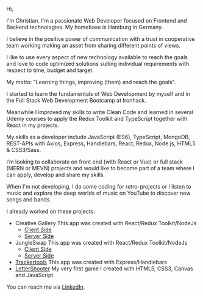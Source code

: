 Hi,

I'm Christian. I'm a passionate Web Developer focused on Frontend and Backend technologies. My homebase is Hamburg in Germany.

I believe in the positive power of communication with a trust in cooperative team working making an asset from sharing different points of views.

I like to use every aspect of new technology available to reach the goals and love to code optimized solutions suiting individual requirements with respect to time, budget and target.

My motto: "Learning things, improving (them) and reach the goals".

I started to learn the fundamentals of Web Development by myself and in the Full Stack Web Development Bootcamp at Ironhack.

Meanwhile I improved my skills to write Clean Code and learned in several Udemy courses to apply the Redux Toolkit and TypeScript together with React in my projects.

My skills as a developer include JavaScript (ES6), TypeScript, MongoDB, REST-APIs with Axios, Express, Handlebars, React, Redux, Node.js, HTML5 & CSS3/Sass.

I’m looking to collaborate on front end (with React or Vue) or full stack (MERN or MEVN) projects and would like to become part of a team where I can apply, develop and share my skills.

When I'm not developing, I do some coding for retro-projects or I listen to music and explore the deep worlds of music on YouTube to discover new songs and bands.

I already worked on these projects:

- Creative Gallery
  This app was created with React/Redux Toolkit/NodeJs
  - [Client Side](https://github.com/christiangerbig/creative-gallery-client)
  - [Server Side](https://github.com/christiangerbig/creative-gallery-server) 
- JungleSwap
  This app was created with React/Redux Toolkit/NodeJs
  - [Client Side](https://github.com/christiangerbig/jungle-swap-client)
  - [Server Side](https://github.com/christiangerbig/jungle-swap-server)
- [Trackertools](https://github.com/christiangerbig/Trackertools)
  This app was created with Express/Handlebars
- [LetterShooter](https://github.com/christiangerbig/letter-shooter)
  My very first game I created with HTML5, CSS3, Canvas and JavaScript

You can reach me via [LinkedIn](https://www.linkedin.com/in/christian-gerbig/).
